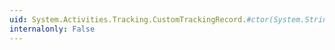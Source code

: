 ```yaml
---
uid: System.Activities.Tracking.CustomTrackingRecord.#ctor(System.String,System.Diagnostics.TraceLevel)
internalonly: False
---
```

